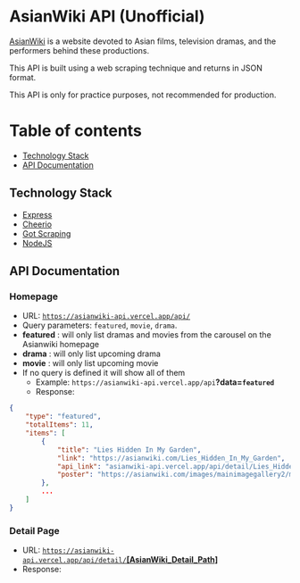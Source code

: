 # AsianWiki API (Unofficial)

[AsianWiki](https://asianwiki.com) is a website devoted to Asian films, television dramas, and the performers behind these productions.

This API is built using a web scraping technique and returns in JSON format.

This API is only for practice purposes, not recommended for production.

# Table of contents

- [Technology Stack](#technology-stact)
- [API Documentation](#api-documentation)

## Technology Stack

- [Express](https://expressjs.com/)
- [Cheerio](https://www.npmjs.com/package/cheerio)
- [Got Scraping](https://www.npmjs.com/package/got-scraping)
- [NodeJS](https://nodejs.org/en)

## API Documentation

### Homepage

- URL: [`https://asianwiki-api.vercel.app/api/`](https://asianwiki-api.vercel.app/api/)
- Query parameters: `featured`, `movie`, `drama`.
- **featured** : will only list dramas and movies from the carousel on the Asianwiki homepage
- **drama** : will only list upcoming drama
- **movie** : will only list upcoming movie
- If no query is defined it will show all of them 
    - Example: `https://asianwiki-api.vercel.app/api`**?data=`featured`**
    - Response:
```json
{
    "type": "featured",
    "totalItems": 11,
    "items": [
        {
            "title": "Lies Hidden In My Garden",
            "link": "https://asianwiki.com/Lies_Hidden_In_My_Garden",
            "api_link": "asianwiki-api.vercel.app/api/detail/Lies_Hidden_In_My_Garden",
            "poster": "https://asianwiki.com/images/mainimagegallery2/mgimages/Lies Hidden In My Garden-F1.jpg"
        },
        ...
    ]
}

```

### Detail Page

- URL: [`https://asianwiki-api.vercel.app/api/detail/`**[AsianWiki_Detail_Path]**](https://asianwiki-api.vercel.app/api/detail/King_the_Land)
- Response:

```json

```